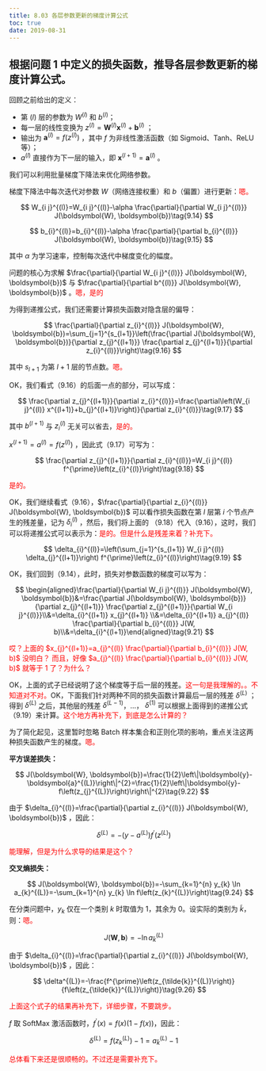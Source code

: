 ```yaml
---
title: 8.03 各层参数更新的梯度计算公式
toc: true
date: 2019-08-31
---
```


## 根据问题 1 中定义的损失函数，推导各层参数更新的梯度计算公式。

回顾之前给出的定义：

- 第 $(l)$ 层的参数为 $W^{(l)}$ 和 $b^{(l)}$；
- 每一层的线性变换为 $z^{(l)}=\boldsymbol{W}^{(l)} \boldsymbol{x}^{(l)}+\boldsymbol{b}^{(l)}$ ；
- 输出为 $\boldsymbol{a}^{(l)}=f\left(z^{(l)}\right)$ ，其中 $f$ 为非线性激活函数（如 Sigmoid、Tanh、ReLU等）；
- $a^{(l)}$ 直接作为下一层的输入，即 $\boldsymbol{x}^{(l+1)}=\boldsymbol{a}^{(l)}$ 。


我们可以利用批量梯度下降法来优化网络参数。

梯度下降法中每次迭代对参数 $W$（网络连接权重）和 $b$（偏置）进行更新：<span style="color:red;">嗯。</span>

$$
W_{i j}^{(l)}=W_{i j}^{(l)}-\alpha \frac{\partial}{\partial W_{i j}^{(l)}} J(\boldsymbol{W}, \boldsymbol{b})\tag{9.14}
$$

$$
b_{i}^{(l)}=b_{i}^{(l)}-\alpha \frac{\partial}{\partial b_{i}^{(l)}} J(\boldsymbol{W}, \boldsymbol{b})\tag{9.15}
$$

其中 $\alpha$ 为学习速率，控制每次迭代中梯度变化的幅度。

问题的核心为求解 $\frac{\partial}{\partial W_{i j}^{(l)}} J(\boldsymbol{W}, \boldsymbol{b})$ 与 $\frac{\partial}{\partial b^{(l)}} J(\boldsymbol{W}, \boldsymbol{b})$ 。<span style="color:red;">嗯，是的</span>

为得到递推公式，我们还需要计算损失函数对隐含层的偏导：

$$
\frac{\partial}{\partial z_{i}^{(l)}} J(\boldsymbol{W}, \boldsymbol{b})=\sum_{j=1}^{s_{l+1}}\left(\frac{\partial J(\boldsymbol{W}, \boldsymbol{b})}{\partial z_{j}^{(l+1)}} \frac{\partial z_{j}^{(l+1)}}{\partial z_{i}^{(l)}}\right)\tag{9.16}
$$


其中 $s_{l+1}$ 为第 $l+1$ 层的节点数。<span style="color:red;">嗯。</span>

OK，我们看式（9.16）的后面一点的部分，可以写成：

$$
\frac{\partial z_{j}^{(l+1)}}{\partial z_{i}^{(l)}}=\frac{\partial\left(W_{i j}^{(l)} x^{(l+1)}+b_{j}^{(l+1)}\right)}{\partial z_{i}^{(l)}}\tag{9.17}
$$

其中 $b^{(l+1)}$ 与 $z_{i}^{(l)}$ 无关可以省去，<span style="color:red;">是的。</span>

$x^{(l+1)}=a^{(l)}=f\left(z^{(l)}\right)$ ，因此式（9.17）可写为：

$$
\frac{\partial z_{j}^{(l+1)}}{\partial z_{i}^{(l)}}=W_{i j}^{(l)} f^{\prime}\left(z_{i}^{(l)}\right)\tag{9.18}
$$

<span style="color:red;">是的。</span>

OK，我们继续看式（9.16），$\frac{\partial}{\partial z_{i}^{(l)}} J(\boldsymbol{W}, \boldsymbol{b})$ 可以看作损失函数在第 $l$ 层第 $i$ 个节点产生的残差量，记为 $\delta_{i}^{(l)}$ ，然后，我们将上面的 （9.18）代入（9.16），这时，我们可以将递推公式可以表示为：<span style="color:red;">是的。但是什么是残差来着？补充下。</span>

$$
\delta_{i}^{(l)}=\left(\sum_{j=1}^{s_{l+1}} W_{i j}^{(l)} \delta_{j}^{(l+1)}\right) f^{\prime}\left(z_{i}^{(l)}\right)\tag{9.19}
$$


OK，我们回到（9.14），此时，损失对参数函数的梯度可以写为：

$$
\begin{aligned}\frac{\partial}{\partial W_{i j}^{(l)}} J(\boldsymbol{W}, \boldsymbol{b})&=\frac{\partial J(\boldsymbol{W}, \boldsymbol{b})}{\partial z_{j}^{(l+1)}} \frac{\partial z_{j}^{(l+1)}}{\partial W_{i j}^{(l)}}\\&=\delta_{i}^{(l+1)} x_{j}^{(l+1)}
\\&=\delta_{i}^{(l+1)} a_{j}^{(l)} \frac{\partial}{\partial b_{i}^{(l)}} J(W, b)\\&=\delta_{i}^{(l+1)}\end{aligned}\tag{9.21}
$$

<span style="color:red;">哎？上面的 $x_{j}^{(l+1)}=a_{j}^{(l)} \frac{\partial}{\partial b_{i}^{(l)}} J(W, b)$ 没明白？ 而且，好像 $a_{j}^{(l)} \frac{\partial}{\partial b_{i}^{(l)}} J(W, b)$ 就等于 1 了？为什么？</span>


OK，上面的式子已经说明了这个梯度等于后一层的残差。<span style="color:red;">这一句是我理解的。。不知道对不对。</span>OK，下面我们针对两种不同的损失函数计算最后一层的残差 $\delta^{(L)}$ ；得到 $\delta^{(L)}$ 之后，其他层的残差 $\delta^{(L-1)}$，...， $\delta^{(1)}$ 可以根据上面得到的递推公式（9.19）来计算。<span style="color:red;">这个地方再补充下，到底是怎么计算的？</span>

为了简化起见，这里暂时忽略 Batch 样本集合和正则化项的影响，重点关注这两种损失函数产生的梯度。<span style="color:red;">嗯。</span>


**平方误差损失：**

$$
J(\boldsymbol{W}, \boldsymbol{b})=\frac{1}{2}\left\|\boldsymbol{y}-\boldsymbol{a}^{(L)}\right\|^{2}=\frac{1}{2}\left\|\boldsymbol{y}-f\left(z_{j}^{(L)}\right)\right\|^{2}\tag{9.22}
$$

由于 $\delta_{i}^{(l)}=\frac{\partial}{\partial z_{i}^{(l)}} J(\boldsymbol{W}, \boldsymbol{b})$ ，因此：

$$
\delta^{(L)}=-\left(y-a^{(L)}\right) f^{\prime}\left(z^{(L)}\right)\tag{9.23}
$$

<span style="color:red;">能理解，但是为什么求导的结果是这个？</span>

**交叉熵损失：**

$$
J(\boldsymbol{W}, \boldsymbol{b})=-\sum_{k=1}^{n} y_{k} \ln a_{k}^{(L)}=-\sum_{k=1}^{n} y_{k} \ln f\left(z_{k}^{(L)}\right)\tag{9.24}
$$

在分类问题中，$y_{k}$ 仅在一个类别 $k$ 时取值为 $1$，其余为 $0$。设实际的类别为 $\tilde{k}$，则：<span style="color:red;">嗯。</span>


$$
J(\boldsymbol{W}, \boldsymbol{b})=-\ln a_{\tilde{k}}^{(L)}\tag{9.25}
$$

由于 $\delta_{i}^{(l)}=\frac{\partial}{\partial z_{i}^{(l)}} J(\boldsymbol{W}, \boldsymbol{b})$ ，因此：

$$
\delta^{(L)}=-\frac{f^{\prime}\left(z_{\tilde{k}}^{(L)}\right)}{f\left(z_{\tilde{k}}^{(L)}\right)}\tag{9.26}
$$

<span style="color:red;">上面这个式子的结果再补充下，详细步骤，不要跳步。</span>

$f$ 取 SoftMax 激活函数时，$f^{\prime}(x)=f(x)(1-f(x))$，因此：

$$
\delta^{(L)}=f\left(z_{k}^{(L)}\right)-1=a_{\tilde{k}}^{(L)}-1\tag{9.27}
$$


<span style="color:red;">总体看下来还是很顺畅的。不过还是需要补充下。</span>
